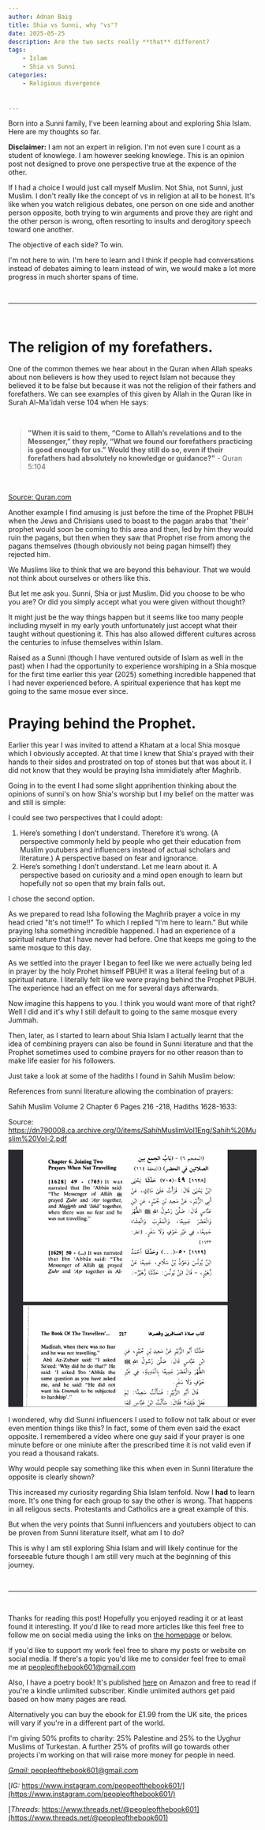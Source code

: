 ```yaml
---
author: Adnan Baig 
title: Shia vs Sunni, why "vs"?
date: 2025-05-25 
description: Are the two sects really **that** different?
tags: 
    - Islam
    - Shia vs Sunni
categories:
    - Religious divergence


---
```


Born into a Sunni family, I've been learning about and exploring Shia Islam. Here are my thoughts so far.

<!--more-->

**Disclaimer:** I am not an expert in religion. I'm not even sure I count as a student of knowlege. I am however seeking knowlege. This is an opinion post not designed to prove one perspective true at the expence of the other.

If I had a choice I would just call myself Muslim. Not Shia, not Sunni, just Muslim. I don't really like the concept of vs in religion at all to be honest. It's like when you watch religious debates, one person on one side and another person opposite, both trying to win arguments and prove they are right and the other person is wrong, often resorting to insults and derogitory speech toward one another.

The objective of each side? To win.

I'm not here to win. I'm here to learn and I think if people had conversations instead of debates aiming to learn instead of win, we would make a lot more progress in much shorter spans of time.

<br>

---

<br>

# The religion of my forefathers.

One of the common themes we hear about in the Quran when Allah speaks about non believers is how they used to reject Islam not because they believed it to be false but because it was not the religion of their fathers and forefathers. We can see examples of this given by Allah in the Quran like in Surah Al-Ma'idah verse 104 when He says:

<br>

> **"When it is said to them, “Come to Allah’s revelations and to the Messenger,” they reply, “What we found our forefathers practicing is good enough for us.” Would they still do so, even if their forefathers had absolutely no knowledge or guidance?"** - Quran 5:104


<br>

[Source: Quran.com](https://quran.com/al-maidah/104)



Another example I find amusing is just before the time of the Prophet PBUH when the Jews and Chrisians used to boast to the pagan arabs that 'their' prophet would soon be coming to this area and then, led by him they would ruin the pagans, but then when they saw that Prophet rise from among the pagans themselves (though obviously not being pagan himself) they rejected him.

We Muslims like to think that we are beyond this behaviour. That we would not think about ourselves or others like this.

But let me ask you. Sunni, Shia or just Muslim. Did you choose to be who you are? Or did you simply accept what you were given without thought?

It might just be the way things happen but it seems like too many people including myself in my early youth unfortunately just accept what their taught without questioning it. This has also allowed different cultures across the centuries to infuse themselves within Islam.

Raised as a Sunni (though I have ventured outside of Islam as well in the past) when I had the opportunity to experience worshiping in a Shia mosque for the first time earlier this year (2025) something incredible happened that I had never experienced before. A spiritual experience that has kept me going to the same mosue ever since.

# Praying behind the Prophet.

Earlier this year I was invited to attend a Khatam at a local Shia mosque which I obviously accepted. At that time I knew that Shia's prayed with their hands to their sides and prostrated on top of stones but that was about it. I did not know that they would be praying Isha immidiately after Maghrib.

Going in to the event I had some slight apprihention thinking about the opinions of sunni's on how Shia's worship but I my belief on the matter was and still is simple:

I could see two perspectives that I could adopt:

1. Here’s something I don’t understand. Therefore it’s wrong. (A perspective commonly held by people who get their education from Muslim youtubers and influencers instead of actual scholars and literature.) A perspective based on fear and ignorance.
2. Here’s something I don’t understand. Let me learn about it. A perspective based on curiosity and a mind open enough to learn but hopefully not so open that my brain falls out.

I chose the second option. 

As we prepared to read Isha following the Maghrib prayer a voice in my head cried "It's not time!!" To which I replied "I'm here to learn." But while praying Isha something incredible happened. I had an experience of a spiritual nature that I have never had before. One that keeps me going to the same mosque to this day.

As we settled into the prayer I began to feel like we were actually being led in prayer by the holy Prohet himself PBUH! It was a literal feeling but of a spiritual nature. I literally felt like we were praying behind the Prophet PBUH. The experience had an effect on me for several days afterwards.

Now imagine this happens to you. I think you would want more of that right? Well I did and it's why I still default to going to the same mosque every Jummah.

Then, later, as I started to learn about Shia Islam I actually learnt that the idea of combining prayers can also be found in Sunni literature and that the Prophet sometimes used to combine prayers for no other reason than to make life easier for his followers.


Just take a look at some of the hadiths I found in Sahih Muslim below:

References from sunni literature allowing the combination of prayers:

Sahih Muslim Volume 2 Chapter 6 Pages 216 -218, Hadiths 1628-1633:

Source: https://dn790008.ca.archive.org/0/items/SahihMuslimVol1Eng/Sahih%20Muslim%20Vol-2.pdf

![Sahih Muslim](/images/combiningPrayers.png)

I wondered, why did Sunni influencers I used to follow not talk about or ever even mention things like this? In fact, some of them even said the exact opposite. I remembered a video where one guy said if your prayer is one minute before or one miniute after the prescribed time it is not valid even if you read a thousand rakats.

Why would people say something like this when even in Sunni literature the opposite is clearly shown?

This increased my curiosity regarding Shia Islam tenfold. Now I **had** to learn more. It's one thing for each group to say the other is wrong. That happens in all religous sects. Protestants and Catholics are a great example of this.

But when the very points that Sunni influencers and youtubers object to can be proven from Sunni literature itself, what am I to do?

This is why I am stil exploring Shia Islam and will likely continue for the forseeable future though I am still very much at the beginning of this journey.


<br>

---

<br>

Thanks for reading this post! Hopefully you enjoyed reading it or at least found it interesting. If you'd like to read more articles like this feel free to follow me on social media using the links on [the homepage](https://peopleofthebook.co.uk) or below.

If you'd like to support my work feel free to share my posts or website on social media. If there's a topic you'd like me to consider feel free to email me at peopleofthebook601@gmail.com

Also, I have a poetry book! It's published [here](https://amzn.eu/d/3nzHMT6) on Amazon and free to read if you're a kindle unlimited subscriber. Kindle unlimited authors get paid based on how many pages are read.

Alternatively you can buy the ebook for £1.99 from the UK site, the prices will vary if you're in a different part of the world.

I'm giving 50% profits to charity: 25% Palestine and 25% to the Uyghur Muslims of Turkestan. A further 25% of profits will go towards other projects i'm working on that will raise more money for people in need.

[*Gmail:* peopleofthebook601@gmail.com](peopleofthebook601@gmail.com)

[*IG:* https://www.instagram.com/peopeofthebook601/](https://www.instagram.com/peopleofthebook601/)

[*Threads:* https://www.threads.net/@peopleofthebook601](https://www.threads.net/@peopleofthebook601)

